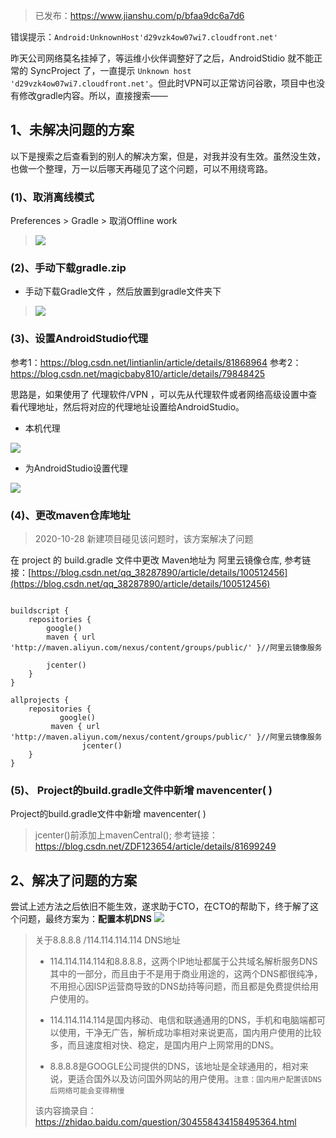 > 已发布：https://www.jianshu.com/p/bfaa9dc6a7d6


错误提示：`Android:UnknownHost'd29vzk4ow07wi7.cloudfront.net'`

昨天公司网络莫名挂掉了，等运维小伙伴调整好了之后，AndroidStidio 就不能正常的 SyncProject 了，一直提示 `Unknown host 'd29vzk4ow07wi7.cloudfront.net'`。但此时VPN可以正常访问谷歌，项目中也没有修改gradle内容。所以，直接搜索——


## 1、未解决问题的方案
以下是搜索之后查看到的别人的解决方案，但是，对我并没有生效。虽然没生效，也做一个整理，万一以后哪天再碰见了这个问题，可以不用绕弯路。

### (1)、取消离线模式
Preferences > Gradle > 取消Offline work 
>![](https://upload-images.jianshu.io/upload_images/2551993-7db4e5fa5ae3a9f0.png?imageMogr2/auto-orient/strip%7CimageView2/2/w/1240)

### (2)、手动下载gradle.zip
* 手动下载Gradle文件 ，然后放置到gradle文件夹下
>![](https://upload-images.jianshu.io/upload_images/2551993-5068402f1b5526d1.png?imageMogr2/auto-orient/strip%7CimageView2/2/w/1240)

### (3)、设置AndroidStudio代理
参考1：https://blog.csdn.net/lintianlin/article/details/81868964
参考2：https://blog.csdn.net/magicbaby810/article/details/79848425

思路是，如果使用了 代理软件/VPN ，可以先从代理软件或者网络高级设置中查看代理地址，然后将对应的代理地址设置给AndroidStudio。

* 本机代理

![](https://upload-images.jianshu.io/upload_images/2551993-ceb0f6997a153a12.png?imageMogr2/auto-orient/strip%7CimageView2/2/w/1240)

* 为AndroidStudio设置代理

![](https://upload-images.jianshu.io/upload_images/2551993-36692da165774c94.png?imageMogr2/auto-orient/strip%7CimageView2/2/w/1240)

### (4)、更改maven仓库地址

> 2020-10-28 新建项目碰见该问题时，该方案解决了问题

在 project 的 build.gradle 文件中更改 Maven地址为 阿里云镜像仓库, 参考链接：[https://blog.csdn.net/qq_38287890/article/details/100512456](https://blog.csdn.net/qq_38287890/article/details/100512456)

```

buildscript {
    repositories {
        google()
        maven { url 'http://maven.aliyun.com/nexus/content/groups/public/' }//阿里云镜像服务

        jcenter()
    }
}

allprojects {
    repositories {
    	   google()
         maven { url 'http://maven.aliyun.com/nexus/content/groups/public/' }//阿里云镜像服务
        	    jcenter()
    }
}
```

### (5)、 Project的build.gradle文件中新增 mavencenter( ) 
Project的build.gradle文件中新增 mavencenter( ) 
>jcenter()前添加上mavenCentral();
参考链接：https://blog.csdn.net/ZDF123654/article/details/81699249


## 2、解决了问题的方案

尝试上述方法之后依旧不能生效，遂求助于CTO，在CTO的帮助下，终于解了这个问题，最终方案为：**配置本机DNS**
![](https://upload-images.jianshu.io/upload_images/2551993-7994b10d37c10176.png?imageMogr2/auto-orient/strip%7CimageView2/2/w/1240)

>关于8.8.8.8 /114.114.114.114 DNS地址 
>* 114.114.114.114和8.8.8.8，这两个IP地址都属于公共域名解析服务DNS其中的一部分，而且由于不是用于商业用途的，这两个DNS都很纯净，不用担心因ISP运营商导致的DNS劫持等问题，而且都是免费提供给用户使用的。
>
>* 114.114.114.114是国内移动、电信和联通通用的DNS，手机和电脑端都可以使用，干净无广告，解析成功率相对来说更高，国内用户使用的比较多，而且速度相对快、稳定，是国内用户上网常用的DNS。
>
>* 8.8.8.8是GOOGLE公司提供的DNS，该地址是全球通用的，相对来说，更适合国外以及访问国外网站的用户使用。`注意：国内用户配置该DNS后网络可能会变得稍慢`
>
>该内容摘录自：https://zhidao.baidu.com/question/304558434158495364.html
